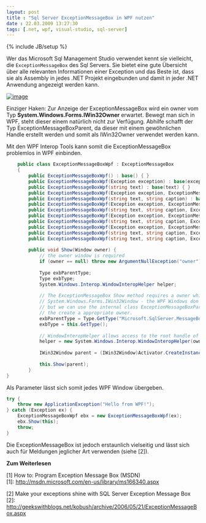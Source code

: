 ```yaml
---
layout: post
title : "Sql Server ExceptionMessageBox in WPF nutzen"
date : 22.03.2009 13:27:30
tags: [.net, wpf, visual-studio, sql-server]
---
```

{% include JB/setup %}

Wer das Microsoft Sql Management Studio verwendet kennt sie vielleicht, die `ExceptionMessageBox` des Sql Servers. Sie bietet eine gute Übersicht über alle relevanten Informationen einer Exception und das Beste ist, dass sie als Assembly in jedes .NET Projekt eingebunden und damit in jeder .NET Anwendung angezeigt werden kann.

[![image](http://www.vb-magazin.de/forums/blogs/janm/image_thumb_3DB23A5A.png "image")](http://www.vb-magazin.de/forums/blogs/janm/image_3A346B17.png) 

Einziger Haken: Zur Anzeige der ExceptionMessageBox wird ein owner vom Typ **System.Windows.Forms.IWin32Owner** erwartet. Bewegt man sich in WPF, steht dieser einem natürlich nicht zur Verfügung. Abhilfe schafft der Typ ExceptionMessageBoxParent, da dieser mit einem gewöhnlichen Handle erstellt werden und somit als IWin32Owner verwendet werden kann.

Mit den WPF Interop Tools kann somit die ExceptionMessageBox problemlos in WPF einbinden.
````csharp
    public class ExceptionMessageBoxWpf : ExceptionMessageBox
    {
        public ExceptionMessageBoxWpf() : base() { }
        public ExceptionMessageBoxWpf(Exception exception) : base(exception) { }
        public ExceptionMessageBoxWpf(string text) : base(text) { }
        public ExceptionMessageBoxWpf(Exception exception, ExceptionMessageBoxButtons buttons) : base(exception, buttons) { }
        public ExceptionMessageBoxWpf(string text, string caption) : base(text, caption) { }
        public ExceptionMessageBoxWpf(Exception exception, ExceptionMessageBoxButtons buttons, ExceptionMessageBoxSymbol symbol) : base(exception, buttons, symbol) { }
        public ExceptionMessageBoxWpf(string text, string caption, ExceptionMessageBoxButtons buttons) : base(text, caption, buttons) { }
        public ExceptionMessageBoxWpf(Exception exception, ExceptionMessageBoxButtons buttons, ExceptionMessageBoxSymbol symbol, ExceptionMessageBoxDefaultButton defaultButton) : base(exception, buttons, symbol, defaultButton) { }
        public ExceptionMessageBoxWpf(string text, string caption, ExceptionMessageBoxButtons buttons, ExceptionMessageBoxSymbol symbol) : base(text, caption, buttons, symbol) { }
        public ExceptionMessageBoxWpf(Exception exception, ExceptionMessageBoxButtons buttons, ExceptionMessageBoxSymbol symbol, ExceptionMessageBoxDefaultButton defaultButton, ExceptionMessageBoxOptions options) : base(exception, buttons, symbol, defaultButton, options) { }
        public ExceptionMessageBoxWpf(string text, string caption, ExceptionMessageBoxButtons buttons, ExceptionMessageBoxSymbol symbol, ExceptionMessageBoxDefaultButton defaultButton) : base(text, caption, buttons, symbol, defaultButton) { }
        public ExceptionMessageBoxWpf(string text, string caption, ExceptionMessageBoxButtons buttons, ExceptionMessageBoxSymbol symbol, ExceptionMessageBoxDefaultButton defaultButton, ExceptionMessageBoxOptions options) : base(text, caption, buttons, symbol, defaultButton, options) { }
 
        public void Show(Window owner) {
            // the owner window is required
            if (owner == null) throw new ArgumentNullException("owner");
 
            Type exbParentType;
            Type exbType;
            System.Windows.Interop.WindowInteropHelper helper;
 
            // The ExceptionMessageBox Show method requires a owner which implements
            // System.Windows.Forms.IWin32Window - the WPF Windows don't do that
            // but we can use the internal class ExceptionMessageBoxParent
            // the create a appropriate owner.
            exbParentType = Type.GetType("Microsoft.SqlServer.MessageBox.ExceptionMessageBoxParent, Microsoft.ExceptionMessageBox, Version=10.0.0.0, Culture=neutral, PublicKeyToken=89845dcd8080cc91");
            exbType = this.GetType();
 
            // WindowInteropHelper allows access to the root handle of the wpf window.
            helper = new System.Windows.Interop.WindowInteropHelper(owner);
 
            IWin32Window parent = (IWin32Window)Activator.CreateInstance(exbParentType, new object[] { helper.Handle });
 
            this.Show(parent);
        }
}
````

Als Parameter lässt sich somit jedes WPF Window übergeben.

````csharp
try {
    throw new ApplicationException("Hello from WPF!");
} catch (Exception ex) {
    ExceptionMessageBoxWpf ebx = new ExceptionMessageBoxWpf(ex);
    ebx.Show(this);
    throw;
}
````

Die ExceptionMessageBox ist jedoch erstaunlich vielseitig und lässt sich auch für Meldungen jeglicher Art verwenden (siehe [2]).

**Zum Weiterlesen**

[1] How to: Program Exception Message Box (MSDN)   
[1]: http://msdn.microsoft.com/en-us/library/ms166340.aspx

[2] Make your exceptions shine with SQL Server Exception Message Box   
[2]: http://geekswithblogs.net/kobush/archive/2006/05/21/ExceptionMessageBox.aspx
